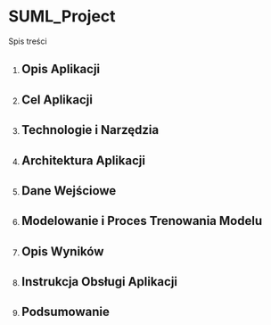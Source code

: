 # SUML_Project
Spis treści
<ol>
<li><h2>Opis Aplikacji </h2></li>
<li><h2>Cel Aplikacji </h2></li>
<li><h2>Technologie i Narzędzia </h2></li>
<li><h2>Architektura Aplikacji </h2></li>
<li><h2>Dane Wejściowe </h2></li>
<li><h2>Modelowanie i Proces Trenowania Modelu </h2></li>
<li><h2>Opis Wyników </h2></li>
<li><h2>Instrukcja Obsługi Aplikacji </h2></li>
<li><h2>Podsumowanie </h2></li>
</ol>
